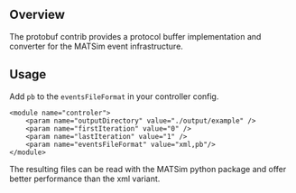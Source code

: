## Overview

The protobuf contrib provides a protocol buffer implementation and converter for the MATSim event infrastructure.
 
## Usage

Add `pb` to the `eventsFileFormat` in your controller config.

	<module name="controler">
		<param name="outputDirectory" value="./output/example" />
		<param name="firstIteration" value="0" />
		<param name="lastIteration" value="1" />
		<param name="eventsFileFormat" value="xml,pb"/>
	</module>


The resulting files can be read with the MATSim python package and offer better
performance than the xml variant.